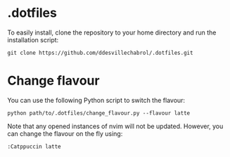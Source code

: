 # .dotfiles

To easily install, clone the repository to your home directory and run the installation script:

```
git clone https://github.com/ddesvillechabrol/.dotfiles.git
```

# Change flavour

You can use the following Python script to switch the flavour:
```
python path/to/.dotfiles/change_flavour.py --flavour latte
```

Note that any opened instances of nvim will not be updated. However, you can change the flavour on the fly using:
```
:Catppuccin latte
```

